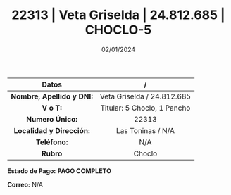 ﻿---
title: 22313 | Veta Griselda | 24.812.685 | CHOCLO-5
date: 02/01/2024
draft: false
tags: ['toninas', 'titular', 'choclo']
---

|          **Datos**          |  /  |
|:---------------------------:|:---:|
| **Nombre, Apellido y DNI:** | Veta Griselda / 24.812.685 |
|          **V o T:**         | Titular: 5 Choclo, 1 Pancho |
|      **Numero Único:**      | 22313 |
|  **Localidad y Dirección:** | Las Toninas / N/A |
|        **Teléfono:**        | N/A |
|          **Rubro**          | Choclo |

**Estado de Pago:** **PAGO COMPLETO**

**Correo:** N/A
